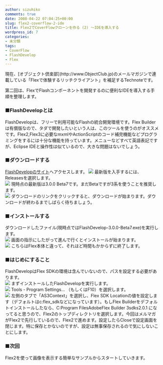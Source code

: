 ```yaml
---
author: sizuhiko
comments: true
date: 2008-04-22 07:04:25+00:00
slug: flex2-coverflow-2-ide
title: Flex2でCoverFlowクローンを作る (2) ～IDEを導入する
wordpress_id: 7
categories:
- 未分類
tags:
- CoverFlow
- FlashDevelop
- Flex
---
```


<!-- more -->現在、[オブジェクト倶楽部](http://www.ObjectClub.jp)のメールマガジンで連載している「Flexで体験するリッチクライアント」を補足するTechnoteです。  

第二回は、FlexでFlashコンポーネントを開発するのに便利なIDEを導入する手順を整理します。  

  



### ■FlashDevelopとは


  

FlashDevelopは、フリーで利用可能なFlashの統合開発環境です。Flex Builderは有償版なので、タダで開発したいという人は、このツールを使うのがオススメです。Flex2,Flex3に必要なmxmlやActionScriptのコード補完機能などプログラミングをするには十分な機能を持っています。メニューなどすべて英語表記ですが、Eclipse IDEと操作性は似ているので、大きな問題はないでしょう。  

  



### ■ダウンロードする


  

[FlashDevelopのサイト](http://www.flashdevelop.org/)へアクセスします。
![](/images/blog/images/flex2_coverflow_2/download1.jpg) 最新版を入手するには、Releasesを選択します。  
![](/images/blog/images/flex2_coverflow_2/download2.jpg) 現時点の最新版は3.0.0 Beta7です。まだBetaですが3系を使うことを推奨します。  
![](/images/blog/images/flex2_coverflow_2/download3.jpg) ダウンロードのリンクをクリックすると、ダウンロードが始まります。ダウンロードが終わるまでしばらく待ちましょう。  

  



### ■インストールする


  

ダウンロードしたファイル(現時点ではFlashDevelop-3.0.0-Beta7.exe)を実行します。  
![](/images/blog/images/flex2_coverflow_2/install1.jpg) 画面の指示にしたがって進んで行くとインストールが始まります。  
![](/images/blog/images/flex2_coverflow_2/install2.jpg) こちらはFlex本体と違って、それほど時間もかからずに終了します。  

  



### ■はじめにすること


  

FlashDevelopはFlex SDKの環境は含んでいないので、パスを設定する必要があります。  
![](/images/blog/images/flex2_coverflow_2/dev1.jpg) まずインストールしたFlashDevelopを実行します。  
![](/images/blog/images/flex2_coverflow_2/dev2.jpg) Tools - Program Settings... （もしくはF10）を選択します。  
![](/images/blog/images/flex2_coverflow_2/dev4.jpg) 左側のタブで「AS3Context」を選択し、Flex SDK Locationの値を設定します（デフォルトはc:flex_sdkなどになっています）。もしFlex Builderをデフォルトインストールしたなら、C:Program FilesAdobeFlex Builder 3sdks2.0.1 になってると思うので、Flex2のトップディレクトリを選択します。今回はメルマガがFlex2で先行しているので、Flex2で進めます。設定したらCloseで設定画面を閉じます。特に保存とかないのですが、設定は無事保存されるので気にしないことにします。
  



### ■次回


  

Flex2を使って画像を表示する簡単なサンプルからスタートしていきます。
